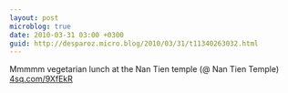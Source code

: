 ```yaml
---
layout: post
microblog: true
date: 2010-03-31 03:00 +0300
guid: http://desparoz.micro.blog/2010/03/31/t11340263032.html
---
```

Mmmmm vegetarian lunch at the Nan Tien temple (@ Nan Tien Temple) [4sq.com/9XfEkR](http://4sq.com/9XfEkR)
